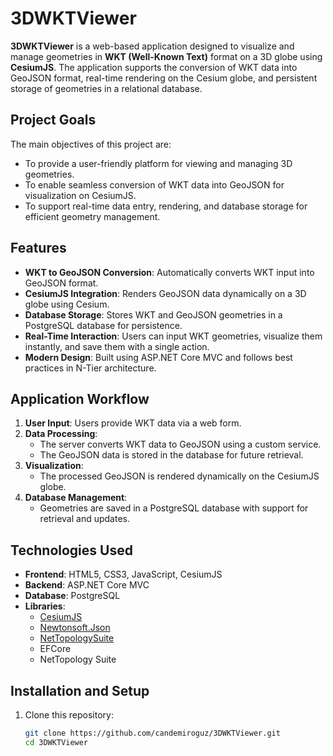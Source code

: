 # 3DWKTViewer

**3DWKTViewer** is a web-based application designed to visualize and manage geometries in **WKT (Well-Known Text)** format on a 3D globe using **CesiumJS**. The application supports the conversion of WKT data into GeoJSON format, real-time rendering on the Cesium globe, and persistent storage of geometries in a relational database.

## Project Goals

The main objectives of this project are:
- To provide a user-friendly platform for viewing and managing 3D geometries.
- To enable seamless conversion of WKT data into GeoJSON for visualization on CesiumJS.
- To support real-time data entry, rendering, and database storage for efficient geometry management.

## Features

- **WKT to GeoJSON Conversion**: Automatically converts WKT input into GeoJSON format.
- **CesiumJS Integration**: Renders GeoJSON data dynamically on a 3D globe using Cesium.
- **Database Storage**: Stores WKT and GeoJSON geometries in a PostgreSQL database for persistence.
- **Real-Time Interaction**: Users can input WKT geometries, visualize them instantly, and save them with a single action.
- **Modern Design**: Built using ASP.NET Core MVC and follows best practices in N-Tier architecture.

## Application Workflow

1. **User Input**: Users provide WKT data via a web form.
2. **Data Processing**:
   - The server converts WKT data to GeoJSON using a custom service.
   - The GeoJSON data is stored in the database for future retrieval.
3. **Visualization**:
   - The processed GeoJSON is rendered dynamically on the CesiumJS globe.
4. **Database Management**:
   - Geometries are saved in a PostgreSQL database with support for retrieval and updates.

## Technologies Used

- **Frontend**: HTML5, CSS3, JavaScript, CesiumJS
- **Backend**: ASP.NET Core MVC
- **Database**: PostgreSQL
- **Libraries**:
  - [CesiumJS](https://cesium.com/cesiumjs/)
  - [Newtonsoft.Json](https://www.newtonsoft.com/json)
  - [NetTopologySuite](https://nettopologysuite.github.io/)
  - EFCore
  - NetTopology Suite

## Installation and Setup

1. Clone this repository:
   ```bash
   git clone https://github.com/candemiroguz/3DWKTViewer.git
   cd 3DWKTViewer
